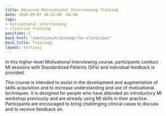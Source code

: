 ```yaml
---
title: Advanced Motivational Interviewing Training
date: 2018-09-07 16:22:00 -04:00
tags:
- motivational interviewing
- clinician training
position: 1
back_href: "/services/trainings-for-clinicians"
back_title: Trainings
layout: tertiary
---
```


In this higher-level Motivational Interviewing course, participants conduct MI sessions with Standardized Patients (SPs) and individual feedback is provided.

This course is intended to assist in the development and augmentation of skills acquisition and to increase understanding and use of motivational techniques.  It is designed for people who have attended an introductory MI workshop previously and are already using MI skills in their practice.  Participants are encouraged to bring challenging clinical cases to discuss and to receive feedback on.